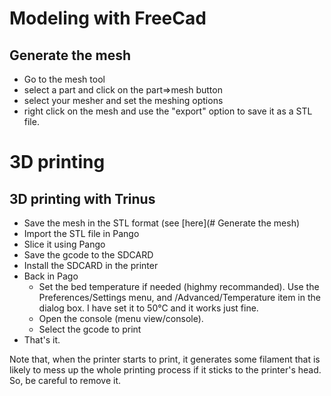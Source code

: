 # Modeling with FreeCad

## Generate the mesh

- Go to the mesh tool
- select a part and click on the part=>mesh button
- select your mesher and set the meshing options
- right click on the mesh and use the "export" option to save it as a STL file.

# 3D printing

## 3D printing with Trinus

- Save the mesh in the STL format (see [here](# Generate the mesh)
- Import the STL file in Pango
- Slice it using Pango
- Save the gcode to the SDCARD
- Install the SDCARD in the printer
- Back in Pago
  - Set the bed temperature if needed (highmy recommanded). Use the Preferences/Settings menu, and /Advanced/Temperature item in the dialog box. I have set it to 50°C and it works just fine.
  - Open the console (menu view/console).
  - Select the gcode to print
- That's it.

Note that, when the printer starts to print, it generates some filament that is likely to mess up the whole printing process if it sticks to the printer's head. So, be careful to remove it.
